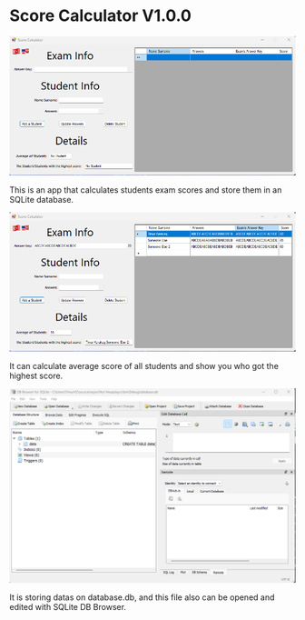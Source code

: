 # Score Calculator V1.0.0

![Screenshot 1](Screenshots/s1.png)

This is an app that calculates students exam scores and store them in an SQLite database.

![Screenshot 2](Screenshots/s2.png)

It can calculate average score of all students and show you who got the highest score.

![Screenshot 2](Screenshots/s3.png)

It is storing datas on database.db, and this file also can be opened and edited with SQLite DB Browser.
